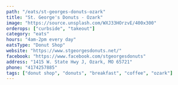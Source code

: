```yaml
---
path: "/eats/st-georges-donuts-ozark"
title: "St. George's Donuts - Ozark"
image: "https://source.unsplash.com/WXJ33HOrzvE/400x300"
orderops: ["curbside", "takeout"]
category: "eats"
hours: "4am-2pm every day"
eatsType: "Donut Shop"
website: "https://www.stgeorgesdonuts.net/"
facebook: "https://www.facebook.com/stgeorgesdonuts"
address: "1415 W. State Hwy J, Ozark, MO 65721"
phone: "4174257885"
tags: ["donut shop", "donuts", "breakfast", "coffee", "ozark"]
---
```


